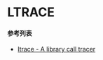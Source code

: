 # LTRACE

#### 参考列表
- [ltrace - A library call tracer](http://man7.org/linux/man-pages/man1/ltrace.1.html)